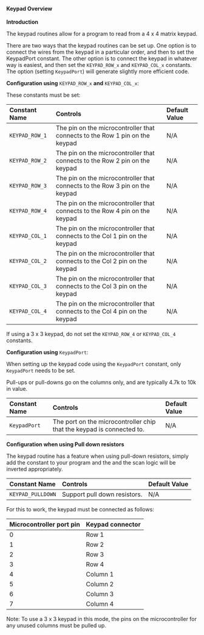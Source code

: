<div class="section">

<div class="titlepage">

<div>

<div>

#### <span id="_keypad_overview"></span>Keypad Overview

</div>

</div>

</div>

<span class="strong">**Introduction**</span>

The keypad routines allow for a program to read from a 4 x 4 matrix
keypad.

There are two ways that the keypad routines can be set up. One option is
to connect the wires from the keypad in a particular order, and then to
set the KeypadPort constant. The other option is to connect the keypad
in whatever way is easiest, and then set the `KEYPAD_ROW_x` and
`KEYPAD_COL_x` constants. The option (setting `KeypadPort`) will
generate slightly more efficient code.

<span class="strong">**Configuration using**</span> `KEYPAD_ROW_x` <span
class="strong">**and**</span> `KEYPAD_COL_x`:

These constants must be set:

<div class="informaltable">

| <span class="strong">**Constant Name**</span> | <span class="strong">**Controls**</span>                                    | <span class="strong">**Default Value**</span> |
|:----------------------------------------------|:----------------------------------------------------------------------------|:----------------------------------------------|
| `KEYPAD_ROW_1`                                | The pin on the microcontroller that connects to the Row 1 pin on the keypad | N/A                                           |
| `KEYPAD_ROW_2`                                | The pin on the microcontroller that connects to the Row 2 pin on the keypad | N/A                                           |
| `KEYPAD_ROW_3`                                | The pin on the microcontroller that connects to the Row 3 pin on the keypad | N/A                                           |
| `KEYPAD_ROW_4`                                | The pin on the microcontroller that connects to the Row 4 pin on the keypad | N/A                                           |
| `KEYPAD_COL_1`                                | The pin on the microcontroller that connects to the Col 1 pin on the keypad | N/A                                           |
| `KEYPAD_COL_2`                                | The pin on the microcontroller that connects to the Col 2 pin on the keypad | N/A                                           |
| `KEYPAD_COL_3`                                | The pin on the microcontroller that connects to the Col 3 pin on the keypad | N/A                                           |
| `KEYPAD_COL_4`                                | The pin on the microcontroller that connects to the Col 4 pin on the keypad | N/A                                           |

</div>

If using a 3 x 3 keypad, do not set the `KEYPAD_ROW_4` or `KEYPAD_COL_4`
constants.

<span class="strong">**Configuration using**</span> `KeypadPort`:

When setting up the keypad code using the `KeypadPort` constant, only
`KeypadPort` needs to be set.

Pull-ups or pull-downs go on the columns only, and are typically 4.7k to
10k in value.

<div class="informaltable">

| <span class="strong">**Constant Name**</span> | <span class="strong">**Controls**</span>                              | <span class="strong">**Default Value**</span> |
|:----------------------------------------------|:----------------------------------------------------------------------|:----------------------------------------------|
| `KeypadPort`                                  | The port on the microcontroller chip that the keypad is connected to. | N/A                                           |

</div>

<span class="strong">**Configuration when using Pull down
resistors**</span>

The keypad routine has a feature when using pull-down resistors, simply
add the constant to your program and the and the scan logic will be
inverted appropriately.

<div class="informaltable">

| <span class="strong">**Constant Name**</span> | <span class="strong">**Controls**</span> | <span class="strong">**Default Value**</span> |
|:----------------------------------------------|:-----------------------------------------|:----------------------------------------------|
| `KEYPAD_PULLDOWN`                             | Support pull down resistors.             | N/A                                           |

</div>

For this to work, the keypad must be connected as follows:

<div class="informaltable">

| <span class="strong">**Microcontroller port pin**</span> | <span class="strong">**Keypad connector**</span> |
|:---------------------------------------------------------|:-------------------------------------------------|
| 0                                                        | Row 1                                            |
| 1                                                        | Row 2                                            |
| 2                                                        | Row 3                                            |
| 3                                                        | Row 4                                            |
| 4                                                        | Column 1                                         |
| 5                                                        | Column 2                                         |
| 6                                                        | Column 3                                         |
| 7                                                        | Column 4                                         |

</div>

Note: To use a 3 x 3 keypad in this mode, the pins on the
microcontroller for any unused columns must be pulled up.

</div>
